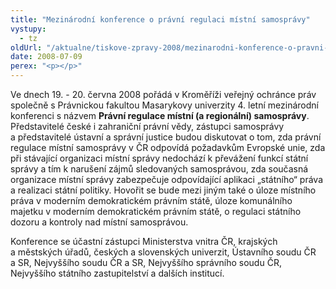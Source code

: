 ```yaml
---
title: "Mezinárodní konference o právní regulaci místní samosprávy"
vystupy:
  - tz
oldUrl: "/aktualne/tiskove-zpravy-2008/mezinarodni-konference-o-pravni-regulaci-mistni-samospravy"
date: 2008-07-09
perex: "<p></p>"
---
```


<!-- imported from the old website -->

<p class="Normln-web">Ve dnech 19. - 20. června 2008 pořádá v Kroměříži veřejný ochránce práv společně s Právnickou fakultou Masarykovy univerzity 4. letní mezinárodní konferenci s názvem <span style="FONT-WEIGHT: bold">Právní regulace místní (a regionální) samosprávy</span>. Představitelé české i zahraniční právní vědy, zástupci samosprávy a představitelé ústavní a správní justice budou diskutovat o tom, zda právní regulace místní samosprávy v ČR odpovídá požadavkům Evropské unie, zda při stávající organizaci místní správy nedochází k převážení funkcí státní správy a tím k narušení zájmů sledovaných samosprávou, zda současná organizace místní správy zabezpečuje odpovídající aplikaci „státního“ práva a realizaci státní politiky. Hovořit se bude mezi jiným také o úloze místního práva v moderním demokratickém právním státě, úloze komunálního majetku v moderním demokratickém právním státě, o regulaci státního dozoru a kontroly nad místní samosprávou.</p><p class="Normln-web">Konference se účastní zástupci Ministerstva vnitra ČR, krajských a městských úřadů, českých a slovenských univerzit, Ústavního soudu ČR a SR, Nejvyššího soudu ČR a SR, Nejvyššího správního soudu ČR, Nejvyššího státního zastupitelství a dalších institucí.</p>

